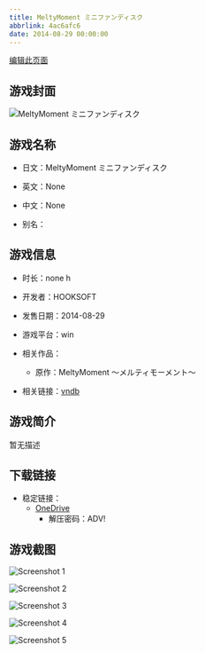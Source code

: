 ```yaml
---
title: MeltyMoment ミニファンディスク
abbrlink: 4ac6afc6
date: 2014-08-29 00:00:00
---
```

[编辑此页面](https://github.com/ACG-3/ADV3-source/blob/main/source/_posts/games/MeltyMoment%20%E3%83%9F%E3%83%8B%E3%83%95%E3%82%A1%E3%83%B3%E3%83%87%E3%82%A3%E3%82%B9%E3%82%AF.md)

## 游戏封面

![MeltyMoment ミニファンディスク](https://pan.timero.xyz/d/onedrive/img_lib_001/MeltyMoment%20%E3%83%9F%E3%83%8B%E3%83%95%E3%82%A1%E3%83%B3%E3%83%87%E3%82%A3%E3%82%B9%E3%82%AF_cover.avif)


## 游戏名称

- 日文：MeltyMoment ミニファンディスク
- 英文：None
- 中文：None

- 别名：


## 游戏信息

- 时长：none h
- 开发者：HOOKSOFT
- 发售日期：2014-08-29
- 游戏平台：win
- 相关作品：
   - 原作：MeltyMoment ～メルティモーメント～

- 相关链接：[vndb](https://vndb.org/v15464)


## 游戏简介

暂无描述


## 下载链接

- 稳定链接：
    - [OneDrive](https://pan.timero.xyz/onedrive/adv_lib_001/MeltyMoment%20%E3%83%9F%E3%83%8B%E3%83%95%E3%82%A1%E3%83%B3%E3%83%87%E3%82%A3%E3%82%B9%E3%82%AF)
        - 解压密码：ADV!



## 游戏截图


![Screenshot 1](https://pan.timero.xyz/d/onedrive/img_lib_001/MeltyMoment%20%E3%83%9F%E3%83%8B%E3%83%95%E3%82%A1%E3%83%B3%E3%83%87%E3%82%A3%E3%82%B9%E3%82%AF_Screenshot_1.avif)

![Screenshot 2](https://pan.timero.xyz/d/onedrive/img_lib_001/MeltyMoment%20%E3%83%9F%E3%83%8B%E3%83%95%E3%82%A1%E3%83%B3%E3%83%87%E3%82%A3%E3%82%B9%E3%82%AF_Screenshot_2.avif)

![Screenshot 3](https://pan.timero.xyz/d/onedrive/img_lib_001/MeltyMoment%20%E3%83%9F%E3%83%8B%E3%83%95%E3%82%A1%E3%83%B3%E3%83%87%E3%82%A3%E3%82%B9%E3%82%AF_Screenshot_3.avif)

![Screenshot 4](https://pan.timero.xyz/d/onedrive/img_lib_001/MeltyMoment%20%E3%83%9F%E3%83%8B%E3%83%95%E3%82%A1%E3%83%B3%E3%83%87%E3%82%A3%E3%82%B9%E3%82%AF_Screenshot_4.avif)

![Screenshot 5](https://pan.timero.xyz/d/onedrive/img_lib_001/MeltyMoment%20%E3%83%9F%E3%83%8B%E3%83%95%E3%82%A1%E3%83%B3%E3%83%87%E3%82%A3%E3%82%B9%E3%82%AF_Screenshot_5.avif)

